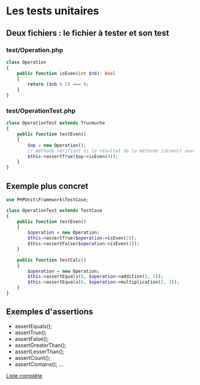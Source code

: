 # Les tests unitaires

## Deux fichiers : le fichier à tester et son test

### test/Operation.php
```php
class Operation
{
    public function isEven(int $nb): bool
    {
        return ($nb % 2) === 0;
    }
}
```

### test/OperationTest.php
```php
class OperationTest extends Trucmuche
{
    public function testEven()
    {
        $op = new Operation();
        // méthode vérifiant si le résultat de la méthode isEven() avec le paramètre 4 vaut true
        $this->assertTrue($op->isEven(4));
    }
}
```

## Exemple plus concret
```php
use PHPUnit\Framework\TestCase;

class OperationTest extends TestCase
{
    public function testEven()
    {
        $operation = new Operation;
        $this->assertTrue($operation->isEven(2));
        $this->assertFalse($operation->isEven(3));
    }

    public function testCalc()
    {
        $operation = new Operation;
        $this->assertEquals(5, $operation->addition(2, 3));
        $this->assertEquals(6, $operation->multiplication(2, 3));
    }
}
```

## Exemples d'assertions
- assertEquals();
- assertTrue();
- assertFalse();
- assertGreaterThan();
- assertLesserThan();
- assertCount();
- assertContains();
...

[Liste complète](https://phpunit.de/manual/6.5/en/appendixes.assertions.html)